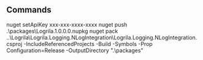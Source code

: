 Commands
------------
nuget setApiKey xxx-xxx-xxxx-xxxx
nuget push .\packages\Logrila.1.0.0.0.nupkg
nuget pack ..\Logrila\Logrila.Logging.NLogIntegration\Logrila.Logging.NLogIntegration.csproj -IncludeReferencedProjects -Build -Symbols -Prop Configuration=Release -OutputDirectory ".\packages"
